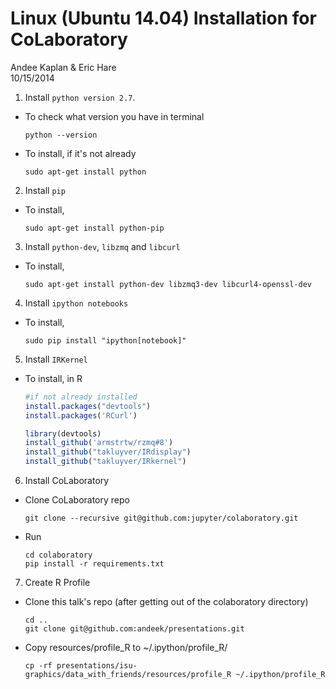 # Linux (Ubuntu 14.04) Installation for CoLaboratory
Andee Kaplan & Eric Hare  
10/15/2014  

1. Install `python version 2.7`.
  - To check what version you have in terminal 
  
    ```
    python --version
    ```
  - To install, if it's not already
  
    ```
    sudo apt-get install python
    ```
2. Install `pip`
  - To install,
 
    ```
    sudo apt-get install python-pip
    ```
3. Install `python-dev`, `libzmq` and `libcurl`
  - To install,
  
    ```
    sudo apt-get install python-dev libzmq3-dev libcurl4-openssl-dev
    ```
4. Install `ipython notebooks`
  - To install,
  
    ```
    sudo pip install "ipython[notebook]"
    ```
    
5. Install `IRKernel`
  - To install, in R
  
    
    ```r
    #if not already installed
    install.packages("devtools")
    install.packages('RCurl') 
    
    library(devtools)
    install_github('armstrtw/rzmq#8')
    install_github("takluyver/IRdisplay")
    install_github("takluyver/IRkernel")
    ```
6. Install CoLaboratory    
  - Clone CoLaboratory repo
 
    ```
    git clone --recursive git@github.com:jupyter/colaboratory.git
    ```
  - Run
    
    ```
    cd colaboratory
    pip install -r requirements.txt
    ```
7. Create R Profile
  - Clone this talk's repo (after getting out of the colaboratory directory)
    
    ```
    cd ..
    git clone git@github.com:andeek/presentations.git
    ```
  - Copy resources/profile_R to ~/.ipython/profile_R/
    
    ```
    cp -rf presentations/isu-graphics/data_with_friends/resources/profile_R ~/.ipython/profile_R
    ```
